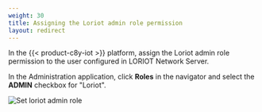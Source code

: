 ```yaml
---
weight: 30
title: Assigning the Loriot admin role permission
layout: redirect
---
```


In the {{< product-c8y-iot >}} platform, assign the Loriot admin role permission to the user configured in LORIOT Network Server. 

In the Administration application, click **Roles** in the navigator and select the **ADMIN** checkbox for "Loriot".

![Set loriot admin role](/images/device-protocols/lora-loriot/loriot-user-admin-role.png)

